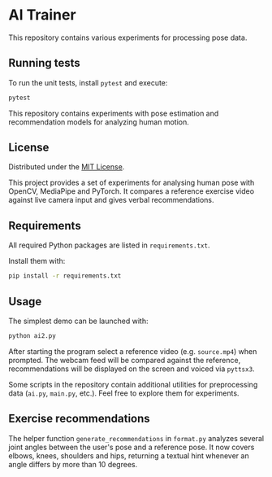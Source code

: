 # AI Trainer


This repository contains various experiments for processing pose data.

## Running tests

To run the unit tests, install `pytest` and execute:

```bash
pytest
```

This repository contains experiments with pose estimation and
recommendation models for analyzing human motion.

## License

Distributed under the [MIT License](LICENSE).

This project provides a set of experiments for analysing human pose with OpenCV, MediaPipe and PyTorch. It compares a reference exercise video against live camera input and gives verbal recommendations.

## Requirements

All required Python packages are listed in `requirements.txt`.

Install them with:

```bash
pip install -r requirements.txt
```

## Usage

The simplest demo can be launched with:

```bash
python ai2.py
```

After starting the program select a reference video (e.g. `source.mp4`) when prompted. The webcam feed will be compared against the reference, recommendations will be displayed on the screen and voiced via `pyttsx3`.

Some scripts in the repository contain additional utilities for preprocessing data (`ai.py`, `main.py`, etc.). Feel free to explore them for experiments.

## Exercise recommendations

The helper function `generate_recommendations` in `format.py` analyzes several
joint angles between the user's pose and a reference pose. It now covers elbows,
knees, shoulders and hips, returning a textual hint whenever an angle differs by
more than 10 degrees.

